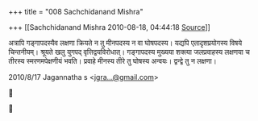 +++
title = "008 Sachchidanand Mishra"

+++
[[Sachchidanand Mishra	2010-08-18, 04:44:18 [Source](https://groups.google.com/g/bvparishat/c/EyjDDaR7F5Q)]]



अत्रापि गङ्गापदस्यैव लक्षणा क्रियते न तु मीनपदस्य न वा घोषपदस्य। यद्यपि एतादृशप्रयोगस्य विषये चिन्तनीयम्। श्रूयते खलु युगपद् वृत्तिद्वयविरोधात्। गङ्गापदस्य मुख्यया शक्त्या जलप्रवाहस्य लक्षणया च तीरस्य स्मरणमपेक्षणीयं भवति। प्रवाहे मीनस्य तीरे तु घोषस्य अन्वयः। द्वन्द्वे तु न लक्षणा।  
  

2010/8/17 Jagannatha s \<[jgra...@gmail.com]()\>





